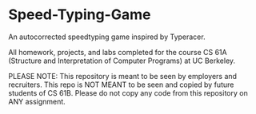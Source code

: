 # Speed-Typing-Game
An autocorrected speedtyping game inspired by Typeracer.

All homework, projects, and labs completed for the course CS 61A (Structure and Interpretation of Computer Programs) at UC Berkeley. 

PLEASE NOTE: This repository is meant to be seen by employers and recruiters. This repo is NOT MEANT to be seen and copied by future students of CS 61B. Please do not copy any code from this repository on ANY assignment.
